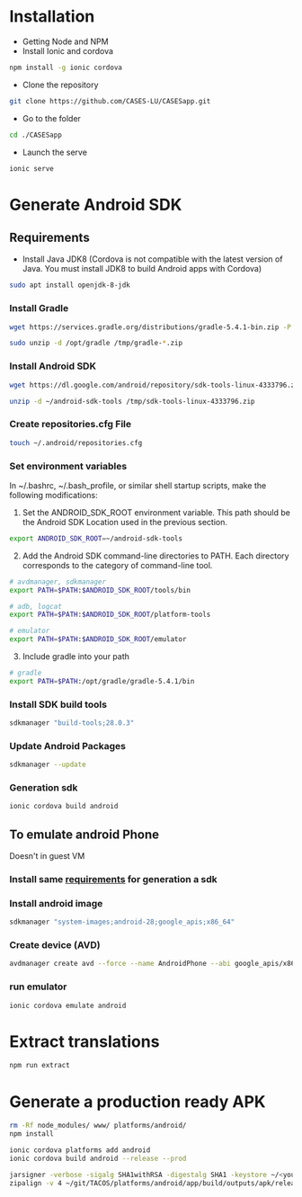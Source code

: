 # Installation

* Getting Node and NPM
* Install Ionic and cordova
```bash
npm install -g ionic cordova
```
* Clone the repository

```bash
git clone https://github.com/CASES-LU/CASESapp.git
```
* Go to the folder

```bash
cd ./CASESapp
```
* Launch the serve
```bash
ionic serve
```

# Generate Android SDK
## Requirements

* Install Java JDK8 (Cordova is not compatible with the latest version of Java. You must install JDK8 to build Android apps with Cordova)

```bash
sudo apt install openjdk-8-jdk
```

### Install Gradle

```bash
wget https://services.gradle.org/distributions/gradle-5.4.1-bin.zip -P /tmp

sudo unzip -d /opt/gradle /tmp/gradle-*.zip
```

### Install Android SDK

```bash
wget https://dl.google.com/android/repository/sdk-tools-linux-4333796.zip -P /tmp

unzip -d ~/android-sdk-tools /tmp/sdk-tools-linux-4333796.zip
```

### Create repositories.cfg File

```bash
touch ~/.android/repositories.cfg
```

### Set environment variables

In ~/.bashrc, ~/.bash_profile, or similar shell startup scripts, make the following modifications:

1.  Set the ANDROID_SDK_ROOT environment variable. This path should be the Android SDK Location used in the previous section.

```bash
export ANDROID_SDK_ROOT=~/android-sdk-tools
```
2. Add the Android SDK command-line directories to PATH. Each directory corresponds to the category of command-line tool.

```bash
# avdmanager, sdkmanager
export PATH=$PATH:$ANDROID_SDK_ROOT/tools/bin

# adb, logcat
export PATH=$PATH:$ANDROID_SDK_ROOT/platform-tools

# emulator
export PATH=$PATH:$ANDROID_SDK_ROOT/emulator
```

3. Include gradle into your path

```bash
# gradle
export PATH=$PATH:/opt/gradle/gradle-5.4.1/bin
```

### Install SDK build tools

```bash
sdkmanager "build-tools;28.0.3"
```

### Update Android Packages

```bash
sdkmanager --update
```

### Generation sdk

```bash
ionic cordova build android
```

## To emulate android Phone
Doesn't in guest VM

### Install same [requirements](https://github.com/CASES-LU/CASESapp#requirements) for generation a sdk

### Install android image

```bash
sdkmanager "system-images;android-28;google_apis;x86_64"
```

### Create device (AVD)

```bash
avdmanager create avd --force --name AndroidPhone --abi google_apis/x86_64 --package 'system-images;android-28;google_apis;x86_64'
```

### run emulator
```bash
ionic cordova emulate android
```

# Extract translations

```bash
npm run extract
```


# Generate a production ready APK

```bash
rm -Rf node_modules/ www/ platforms/android/
npm install

ionic cordova platforms add android
ionic cordova build android --release --prod

jarsigner -verbose -sigalg SHA1withRSA -digestalg SHA1 -keystore ~/<your-file>.keystore ~/git/TACOS/platforms/android/app/build/outputs/apk/release/app-release-unsigned.apk AliasKey
zipalign -v 4 ~/git/TACOS/platforms/android/app/build/outputs/apk/release/app-release-unsigned.apk ~/git/TACOS/platforms/android/app/build/outputs/apk/release/TACOS.apk
```
